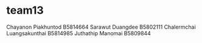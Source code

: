 ﻿# team13

Chayanon Piakhuntod B5814664
Sarawut Duangdee B5802111
Chalermchai Luangsakunthai B5814985
Juthathip Manomai B5809844

